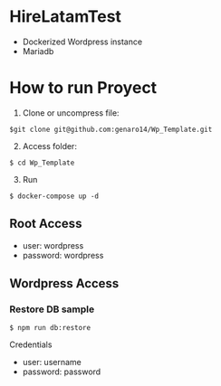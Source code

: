 # HireLatamTest
+ Dockerized Wordpress instance 
+ Mariadb

# How to run Proyect

1. Clone or uncompress file: 
```
$git clone git@github.com:genaro14/Wp_Template.git
```
2. Access folder:
```
$ cd Wp_Template
```
3. Run
```
$ docker-compose up -d
```
## Root Access
+ user: wordpress
+ password: wordpress

## Wordpress Access
### Restore DB sample
```
$ npm run db:restore
```
Credentials
+ user: username
+ password: password




